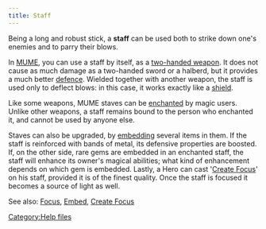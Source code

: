 ```yaml
---
title: Staff
---
```


Being a long and robust stick, a **staff** can be used both to strike
down one's enemies and to parry their blows.

In [MUME](MUME "wikilink"), you can use a staff by itself, as a
[two-handed weapon](two-handed_weapons "wikilink"). It does not cause as
much damage as a two-handed sword or a halberd, but it provides a much
better [defence](parry_bonus "wikilink"). Wielded together with another
weapon, the staff is used only to deflect blows: in this case, it works
exactly like a [shield](shield "wikilink").

Like some weapons, MUME staves can be [enchanted](enchant "wikilink") by
magic users. Unlike other weapons, a staff remains bound to the person
who enchanted it, and cannot be used by anyone else.

Staves can also be upgraded, by [embedding](embed "wikilink") several
items in them. If the staff is reinforced with bands of metal, its
defensive properties are boosted. If, on the other side, rare gems are
embedded in an enchanted staff, the staff will enhance its owner's
magical abilities; what kind of enhancement depends on which gem is
embedded. Lastly, a Hero can cast '[Create
Focus](Create_Focus "wikilink")' on his staff, provided it is of the
finest quality. Once the staff is focused it becomes a source of light
as well.

See also: [Focus](Focus "wikilink"), [Embed](Embed "wikilink"), [Create
Focus](Create_Focus "wikilink")

[Category:Help files](Category:Help_files "wikilink")